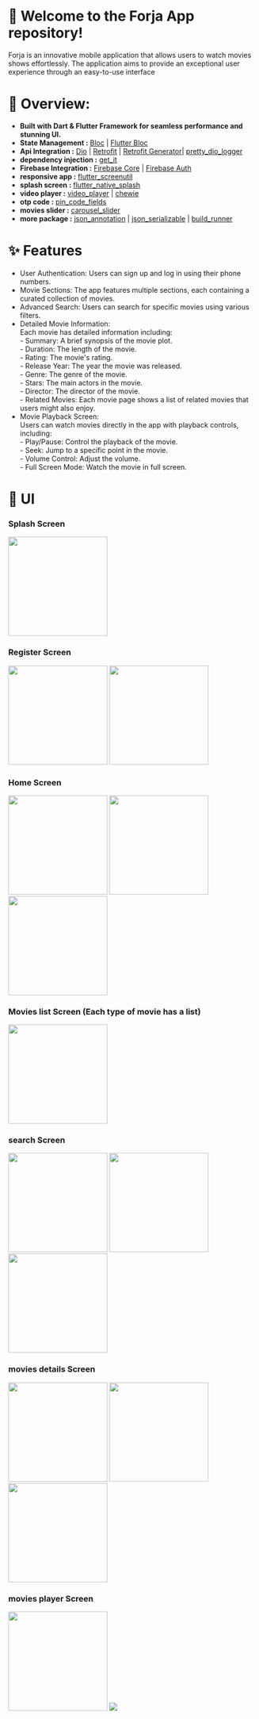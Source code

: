# 🚀 Welcome to the Forja App repository! 

Forja is an innovative mobile application that allows users to watch movies shows effortlessly.
The application aims to provide an exceptional user experience through an easy-to-use interface 

# 🔧 Overview:

* **Built with Dart & Flutter Framework for seamless performance and stunning UI.**<br>
* **State Management :** [Bloc](https://pub.dev/packages/bloc) | [Flutter Bloc](https://pub.dev/packages/flutter_bloc)
* **Api Integration :** [Dio](https://pub.dev/packages/dio) | [Retrofit](https://pub.dev/packages/retrofit) | [Retrofit Generator](https://pub.dev/packages/retrofit_generator)| [pretty_dio_logger](https://pub.dev/packages/pretty_dio_logger)<br>
* **dependency injection :** [get_it](https://pub.dev/packages/get_it)<br>
* **Firebase Integration :** [Firebase Core](https://pub.dev/packages/firebase_core) | [Firebase Auth](https://pub.dev/packages/firebase_auth)
* **responsive app :** [flutter_screenutil](https://pub.dev/packages/flutter_screenutil)<br>
* **splash screen :** [flutter_native_splash](https://pub.dev/packages/flutter_native_splash)<br>
* **video player :** [video_player](https://pub.dev/packages/video_player) | [chewie](https://pub.dev/packages/chewie)<br>
* **otp code :** [pin_code_fields](https://pub.dev/packages/pin_code_fields)<br>
* **movies slider :** [carousel_slider](https://pub.dev/packages/carousel_slider)<br>
* **more package :** [json_annotation](https://pub.dev/packages/json_annotation) | [json_serializable](https://pub.dev/packages/json_serializable) | [build_runner](https://pub.dev/packages/build_runner)

  

# ✨ Features

* User Authentication: Users can sign up and log in using their phone numbers.
* Movie Sections: The app features multiple sections, each containing a curated collection of movies.
* Advanced Search: Users can search for specific movies using various filters.
* Detailed Movie Information:<br>
      Each movie has detailed information including:<br>
         - Summary: A brief synopsis of the movie plot.<br>
         - Duration: The length of the movie.<br>
         - Rating: The movie's rating.<br>
         - Release Year: The year the movie was released.<br>
         - Genre: The genre of the movie.<br>
         - Stars: The main actors in the movie.<br>
         - Director: The director of the movie.<br>
         - Related Movies: Each movie page shows a list of related movies that users might also enjoy.
* Movie Playback Screen:<br> 
      Users can watch movies directly in the app with playback controls, including:<br>
         - Play/Pause: Control the playback of the movie.<br>
         - Seek: Jump to a specific point in the movie.<br>
         - Volume Control: Adjust the volume.<br>
         - Full Screen Mode: Watch the movie in full screen.

# 🎨 UI

 ### Splash Screen

<img src="https://github.com/AbdoGKash/forja/assets/160290297/a2ab5cdd-c749-4043-83b7-303ab3ad368e" width="200">

### Register Screen

<img src="https://github.com/AbdoGKash/forja/assets/160290297/d63100ff-9d28-48c8-baa7-d6eb1809d364" width="200">
<img src="https://github.com/AbdoGKash/forja/assets/160290297/03a967f7-0c74-4455-a474-a669352a1ef1" width="200">

### Home Screen

<img src="https://github.com/AbdoGKash/forja/assets/160290297/2e83ddce-81bd-4e85-bb5b-24780dc1fdb2" width="200">
<img src="https://github.com/AbdoGKash/forja/assets/160290297/87b92230-26d1-4650-9f21-3e899dd214a1" width="200">
<img src="https://github.com/AbdoGKash/forja/assets/160290297/4e145792-73a4-41c4-bde5-3e2e5feada7a" width="200">

### Movies list Screen (Each type of movie has a list)

<img src="https://github.com/AbdoGKash/forja/assets/160290297/b31872ff-5c9e-4bdd-9762-3150dcbc25c1" width="200">

### search Screen

<img src="https://github.com/AbdoGKash/forja/assets/160290297/a4bdff2a-15e2-40b7-ba09-85025506b456" width="200">
<img src="https://github.com/AbdoGKash/forja/assets/160290297/bdc6ebfe-2ff3-4be5-8086-02ea08ef992b" width="200">
<img src="https://github.com/AbdoGKash/forja/assets/160290297/b2b2f3bc-cc1a-423a-bf07-7021f434cf3e" width="200">

### movies details Screen

<img src="https://github.com/AbdoGKash/forja/assets/160290297/d1ccb2cd-3954-4d2d-bf75-67aa9413be80" width="200">
<img src="https://github.com/AbdoGKash/forja/assets/160290297/b219dc33-7a6d-427d-bb70-426fcf031fbe" width="200">
<img src="https://github.com/AbdoGKash/forja/assets/160290297/16bf5da2-b33f-4ce4-80f2-41bbb481df27" width="200">

### movies player Screen

<img src="https://github.com/AbdoGKash/forja/assets/160290297/8b357592-5211-435f-95f6-32358f21bb83" width="200">
<img src="https://github.com/AbdoGKash/forja/assets/160290297/bfa73c3a-7c97-400d-bf9e-1bc305a90658" higth="200">
